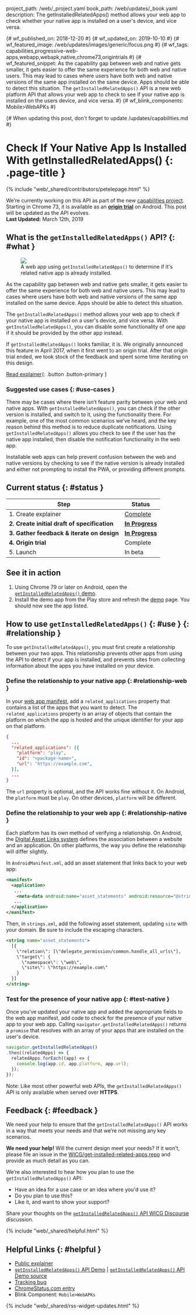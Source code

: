 project_path: /web/_project.yaml
book_path: /web/updates/_book.yaml
description: The getInstalledRelatedApps() method allows your web app to check whether your native app is installed on a user's device, and vice versa.

{# wf_published_on: 2018-12-20 #}
{# wf_updated_on: 2019-10-10 #}
{# wf_featured_image: /web/updates/images/generic/focus.png #}
{# wf_tags: capabilities,progressive-web-apps,webapp,webapk,native,chrome73,origintrials #}
{# wf_featured_snippet: As the capability gap between web and native gets smaller, it gets easier to offer the same experience for both web and native users. This may lead to cases where users have both web and native versions of the same app installed on the same device. Apps should be able to detect this situation. The <code>getInstalledRelatedApps()</code> API is a new web platform API that allows your web app to check to see if your native app is installed on the users device, and vice versa.  #}
{# wf_blink_components: Mobile>WebAPKs #}

{# When updating this post, don't forget to update /updates/capabilities.md #}

# Check If Your Native App Is Installed With getInstalledRelatedApps() {: .page-title }

{% include "web/_shared/contributors/petelepage.html" %}

<div class="clearfix"></div>

<aside class="caution">
  We’re currently working on this API as part of the new
  <a href="/web/updates/capabilities">capabilities project</a>. Starting in
  Chrome 73, it is available as an <a href="#ot"><b>origin trial</b></a> on Android.
  This post will be updated as the API evolves.<br>
  <b>Last Updated:</b> March 12th, 2019
</aside>

## What is the `getInstalledRelatedApps()` API? {: #what }

<figure class="attempt-right">
  <img src="/web/updates/images/2018/12/getinstalled-cropped.jpg">
  <figcaption>
    A web app using <code>getInstalledRelatedApps()</code> to determine if it's
    related native app is already installed.
  </figcaption>
</figure>

As the capability gap between web and native gets smaller, it gets easier to
offer the same experience for both web and native users. This may lead to cases
where users have both web and native versions of the same app installed on the
same device. Apps should be able to detect this situation.

The `getInstalledRelatedApps()` method allows your web app to check if your
native app is installed on a user's device, and vice versa. With
`getInstalledRelatedApps()`, you can disable some functionality of one app if it
should be provided by the other app instead.

If `getInstalledRelatedApps()` looks familiar, it is. We originally announced
this feature in April 2017, when it first went to an origin trial. After that
origin trial ended, we took stock of the feedback and spent some time iterating
on this design.

[Read explainer][explainer]{: .button .button-primary }

<div class="clearfix"></div>

### Suggested use cases {: #use-cases }

There may be cases where there isn’t feature parity between your web and native
apps. With `getInstalledRelatedApps()`, you can check if the other version is
installed, and switch to it, using the functionality there. For example, one of
the most common scenarios we’ve heard, and the key reason behind this method is
to reduce duplicate notifications. Using `getInstalledRelatedApps()` allows you
check to see if the user has the native app installed, then disable the
notification functionality in the web app.

Installable web apps can help prevent confusion between the web and native
versions by checking to see if the native version is already installed and
either not prompting to install the PWA, or providing different prompts.

## Current status {: #status }

| Step                                         | Status                       |
| -------------------------------------------- | ---------------------------- |
| 1. Create explainer                          | [Complete][explainer]        |
| **2. Create initial draft of specification** | [**In Progress**][spec]      |
| **3. Gather feedback & iterate on design**   | [**In Progress**](#feedback) |
| **4. Origin trial**                          | Complete                     |
| 5. Launch                                    | In beta                      |

## See it in action

1. Using Chrome 79 or later on Android, open the [`getInstalledRelatedApps()` demo][demo].
2. Install the demo app from the Play store and refresh the [demo][demo] page.
   You should now see the app listed.

## How to use `getInstalledRelatedApps()` {: #use } {: #relationship }

To use `getInstalledRelatedApps()`, you must first create a relationship between
your two apps. This relationship prevents other apps from using the API to
detect if your app is installed, and prevents sites from collecting information
about the apps you have installed on your device.

### Define the relationship to your native app {: #relationship-web }

In your [web app manifest](/web/fundamentals/web-app-manifest), add a
`related_applications` property that contains a list of the apps that you want
to detect. The `related_applications` property is an array of objects that
contain the platform on which the app is hosted and the unique identifier for
your app on that platform.

```json
{
  ...
  "related_applications": [{
    "platform": "play",
    "id": "<package-name>",
    "url": "https://example.com",
  }],
  ...
}
```

The `url` property is optional, and the API works fine without it. On Android,
the `platform` must be `play`. On other devices, `platform` will be different.

### Define the relationship to your web app {: #relationship-native }

Each platform has its own method of verifying a relationship. On Android, the
[Digital Asset Links system](/digital-asset-links/v1/getting-started) defines
the association between a website and an application. On other platforms, the
way you define the relationship will differ slightly.

In `AndroidManifest.xml`, add an asset statement that links back to your web
app:

```xml
<manifest>
  <application>
   ...
    <meta-data android:name="asset_statements" android:resource="@string/asset_statements" />
   ...
  </application>
</manifest>
```

Then, in `strings.xml`, add the following asset statement, updating `site` with
your domain. Be sure to include the escaping characters.

```xml
<string name="asset_statements">
  [{
    \"relation\": [\"delegate_permission/common.handle_all_urls\"],
    \"target\": {
      \"namespace\": \"web\",
      \"site\": \"https://example.com\"
    }
  }]
</string>
```

### Test for the presence of your native app {: #test-native }

Once you’ve updated your native app and added the appropriate fields to the
web app manifest, add code to check for the presence of your native
app to your web app. Calling `navigator.getInstalledRelatedApps()` returns a
`promise` that resolves with an array of your apps that are installed on the
user's device.

```js
navigator.getInstalledRelatedApps()
.then((relatedApps) => {
  relatedApps.forEach((app) => {
    console.log(app.id, app.platform, app.url);
  });
});
```

Note: Like most other powerful web APIs, the `getInstalledRelatedApps()` API is
only available when served over **HTTPS**.

## Feedback {: #feedback }

We need your help to ensure that the `getInstalledRelatedApps()` API works in a
way that meets your needs and that we’re not missing any key scenarios.

<aside class="key-point">
  <b>We need your help!</b> Will the current design meet your needs? If it
  won’t, please file an issue in the
  <a href="https://github.com/WICG/get-installed-related-apps/issues">
  WICG/get-installed-related-apps repo</a> and provide as much detail as you can.
</aside>

We’re also interested to hear how you plan to use the
`getInstalledRelatedApps()` API:

* Have an idea for a use case or an idea where you'd use it?
* Do you plan to use this?
* Like it, and want to show your support?

Share your thoughts on the
[`getInstalledRelatedApps()` API WICG Discourse][wicg-discourse] discussion.

{% include "web/_shared/helpful.html" %}

## Helpful Links {: #helpful }

* [Public explainer][explainer]
* [`getInstalledRelatedApps()` API Demo][demo] |
  [`getInstalledRelatedApps()` API Demo source][demo-source]
* [Tracking bug][cr-bug]
* [ChromeStatus.com entry][cr-status]
* Blink Component: `Mobile>WebAPKs`

{% include "web/_shared/rss-widget-updates.html" %}

[spec]: https://github.com/WICG/get-installed-related-apps
[issues]: https://github.com/WICG/get-installed-related-apps/issues
[demo]: https://get-installed-apps.glitch.me
[demo-source]: https://glitch.com/edit/#!/get-installed-apps
[cr-bug]: https://bugs.chromium.org/p/chromium/issues/detail?id=895854
[cr-status]: https://www.chromestatus.com/features/5695378309513216
[explainer]: https://github.com/WICG/get-installed-related-apps/blob/master/EXPLAINER.md
[wicg-discourse]: https://discourse.wicg.io/t/proposal-get-installed-related-apps-api/1602
[ot-what-is]: https://github.com/GoogleChrome/OriginTrials/blob/gh-pages/README.md
[ot-dev-guide]: https://github.com/GoogleChrome/OriginTrials/blob/gh-pages/developer-guide.md
[ot-use]: https://github.com/GoogleChrome/OriginTrials/blob/gh-pages/developer-guide.md#how-do-i-enable-an-experimental-feature-on-my-origin
[ot-request]: https://developers.chrome.com/origintrials/#/view_trial/855683929200394241
